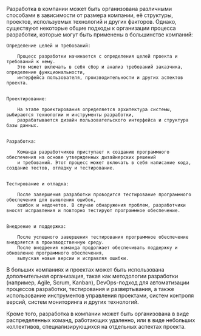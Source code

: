 Разработка в компании может быть организована различными способами в зависимости от размера компании, 
её структуры, проектов, используемых технологий и других факторов. 
Однако, существуют некоторые общие подходы к организации процесса разработки, которые могут быть применены в большинстве компаний:

    Определение целей и требований: 
    
        Процесс разработки начинается с определения целей проекта и требований к нему. 
        Это может включать в себя сбор и анализ требований заказчика, определение функциональности, 
        интерфейса пользователя, производительности и других аспектов проекта.


    Проектирование: 
    
        На этапе проектирования определяется архитектура системы, выбираются технологии и инструменты разработки, 
        разрабатывается дизайн пользовательского интерфейса и структура базы данных.


    Разработка: 
    
        Команда разработчиков приступает к созданию программного обеспечения на основе утвержденных дизайнерских решений 
        и требований. Этот процесс может включать в себя написание кода, создание тестов, отладку и тестирование.


    Тестирование и отладка: 
    
        После завершения разработки проводится тестирование программного обеспечения для выявления ошибок, 
        ошибок и недочетов. В случае обнаружения проблем, разработчики вносят исправления и повторно тестируют программное обеспечение.


    Внедрение и поддержка: 
    
        После успешного завершения тестирования программное обеспечение внедряется в производственную среду. 
        После внедрения команда продолжает обеспечивать поддержку и обновление программного обеспечения, 
        выпуская новые версии и исправляя ошибки.



В больших компаниях и проектах может быть использована дополнительная организация, такая как методологии разработки 
(например, Agile, Scrum, Kanban), DevOps-подход для автоматизации процессов разработки, тестирования и развертывания, 
а также использование инструментов управления проектами, систем контроля версий, систем мониторинга и других технологий.

Кроме того, разработка в компании может быть организована в виде распределенных команд, работающих удаленно, 
или в виде небольших коллективов, специализирующихся на отдельных аспектах проекта.
